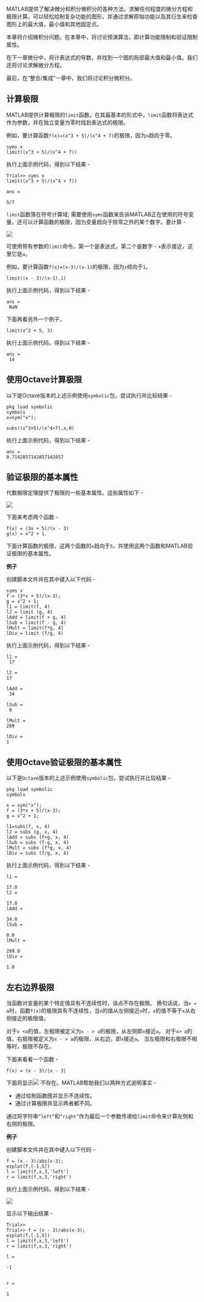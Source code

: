 MATLAB提供了解决微分和积分微积分的各种方法，求解任何程度的微分方程和极限计算。可以轻松绘制复杂功能的图形，并通过求解原始功能以及其衍生来检查图形上的最大值，最小值和其他固定点。

本章将介绍微积分问题。在本章中，将讨论预演算法，即计算功能限制和验证限制属性。

在下一章微分中，将计表达式的导数，并找到一个图的局部最大值和最小值。我们还将讨论求解微分方程。

最后，在“整合/集成”一章中，我们将讨论积分微积分。

计算极限
----

MATLAB提供计算极限的`limit`函数。在其最基本的形式中，`limit`函数将表达式作为参数，并在独立变量为零时找到表达式的极限。

例如，要计算函数`f(x)=(x^3 + 5)/(x^4 + 7)`的极限，因为`x`趋向于零。

```
syms x
limit((x^3 + 5)/(x^4 + 7)) 
```

执行上面示例代码，得到以下结果 -

```
Trial>> syms x
limit((x^3 + 5)/(x^4 + 7))

ans =

5/7 
```

`limit`函数落在符号计算域; 需要使用`syms`函数来告诉MATLAB正在使用的符号变量。还可以计算函数的极限，因为变量趋向于除零之外的某个数字。要计算 -

![](https://mxrblog.cn/matlab/321151027_85786.png)

可使用带有参数的`limit`命令。第一个是表达式，第二个是数字 - `x`表示接近，这里它是`a`。

例如，要计算函数`f(x)=(x-3)/(x-1)`的极限，因为`x`倾向于`1`。

```
limit((x - 3)/(x-1),1) 
```

执行上面示例代码，得到以下结果 -

```
ans =
 NaN 
```

下面再看另外一个例子，

```
limit(x^2 + 5, 3) 
```

执行上面示例代码，得到以下结果 -

```
ans =
 14 
```

使用Octave计算极限
------------

以下是Octave版本的上述示例使用`symbolic`包，尝试执行并比较结果 -

```
pkg load symbolic
symbols
x=sym("x");

subs((x^3+5)/(x^4+7),x,0) 
```

执行上面示例代码，得到以下结果 -

```
ans =
0.7142857142857142857 
```

验证极限的基本属性
---------

代数极限定理提供了极限的一些基本属性。这些属性如下 -

![](https://mxrblog.cn/matlab/367151035_44567.jpg)

下面来考虑两个函数 -

```
f(x) = (3x + 5)/(x - 3)
g(x) = x^2 + 1.

```

下面计算函数的极限，这两个函数的`x`趋向于`5`，并使用这两个函数和MATLAB验证极限的基本属性。

**例子**

创建脚本文件并在其中键入以下代码 -

```
syms x
f = (3*x + 5)/(x-3);
g = x^2 + 1;
l1 = limit(f, 4)
l2 = limit (g, 4)
lAdd = limit(f + g, 4)
lSub = limit(f - g, 4)
lMult = limit(f*g, 4)
lDiv = limit (f/g, 4) 
```

执行上面示例代码，得到以下结果 -

```
l1 =
 17

l2 =
17

lAdd =
 34

lSub =
 0

lMult =
289

lDiv =
1 
```

使用Octave验证极限的基本属性
-----------------

以下是`Octave`版本的上述示例使用`symbolic`包，尝试执行并比较结果 -

```
pkg load symbolic
symbols

x = sym("x");
f = (3*x + 5)/(x-3);
g = x^2 + 1;

l1=subs(f, x, 4)
l2 = subs (g, x, 4)
lAdd = subs (f+g, x, 4)
lSub = subs (f-g, x, 4)
lMult = subs (f*g, x, 4)
lDiv = subs (f/g, x, 4) 
```

执行上面示例代码，得到以下结果 -

```
l1 =

17.0
l2 =

17.0
lAdd =

34.0
lSub =

0.0
lMult =

289.0
lDiv =

1.0 
```

左右边界极限
------

当函数对变量的某个特定值具有不连续性时，该点不存在极限。 换句话说，当`x = a`时，函数`f(x)`的极限具有不连续性，当`x`的值从左侧接近`x`时，`x`的值不等于`x`从右侧接近的极限值。

对于`x <a`的值，左极限被定义为`x - > a`的极限，从左侧即`x`接近`a`。 对于`x> a`的值，右极限被定义为`x - > a`的极限，从右边，即`x`接近`a`。 当左极限和右极限不相等时，极限不存在。

下面来看看一个函数 -

```
f(x) = (x - 3)/|x - 3|

```

下面将显示![](https://mxrblog.cn/matlab/849161007_78088.png)
不存在。MATLAB帮助我们以两种方式说明事实 -

*   通过绘制函数图并显示不连续性。
*   通过计算极限并显示两者都不同。

通过将字符串`“left”`和`“right”`作为最后一个参数传递给`limit`命令来计算左侧和右侧的极限。

**例子**

创建脚本文件并在其中键入以下代码 -

```
f = (x - 3)/abs(x-3);
ezplot(f,[-1,5])
l = limit(f,x,3,'left')
r = limit(f,x,3,'right') 
```

执行上面示例代码，得到以下结果 -

![](https://mxrblog.cn/matlab/654161010_45287.png)

显示以下输出结果 -

```
Trial>> 
Trial>> f = (x - 3)/abs(x-3);
ezplot(f,[-1,5])
l = limit(f,x,3,'left')
r = limit(f,x,3,'right')

l =

-1


r =

1 
```

